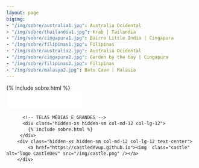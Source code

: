 ```yaml
---
layout: page
bigimg:
- "/img/sobre/australia1.jpg": Australia Ocidental
- "/img/sobre/thailandia1.jpg": Krab | Tailandia
- "/img/sobre/cingapura1.jpg": Bairro Little India | Cingapura
- "/img/sobre/filipinas1.jpg": Filipinas
- "/img/sobre/australia2.jpg": Australia Ocidental
- "/img/sobre/cingapura2.jpg": Garden by the bay | Cingapura
- "/img/sobre/filipinas2.jpg": Filipinas
- "/img/sobre/malasya2.jpg": Batu Cave | Malásia
---
```


<section id="sobre">
          <!-- TELAS PEQUENAS -->
          <div class="col-xs-12 col-sm-12 text-center hidden-md hidden-lg" style="text-align:left;">
            {% include sobre.html %}
          </div>
          <div class="col-xs-12 col-sm-12 text-center hidden-md hidden-lg text-center">
          <a href="https://castledevup.github.io"><img  class="castle"  alt="logo CastleDev" src="/img/castle.png" /></a>
          </div>

          <!-- TELAS MÉDIAS E GRANDES -->
          <div class="hidden-xs hidden-sm col-md-12 col-lg-12">
            {% include sobre.html %}
         </div>
        <div class="hidden-xs hidden-sm col-md-12 col-lg-12 text-center">
            <a href="https://castledevup.github.io"><img  class="castle"  alt="logo CastleDev" src="/img/castle.png" /></a>
        </div>
</section>
                